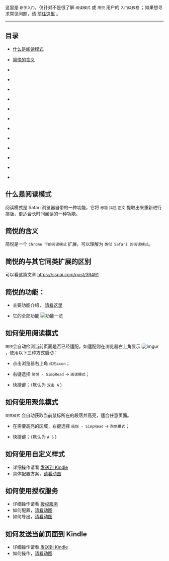 这里是 `新手入门`，仅针对不是很了解 `阅读模式` 或 `简悦` 用户的 `入门级教程` ；如果想寻求常见问题，请 [前往这里](https://github.com/Kenshin/simpread/wiki/FAQ) 。

***

目录
---

- [什么是阅读模式](https://github.com/Kenshin/simpread/wiki/%E5%85%A5%E9%97%A8%E6%8C%87%E5%8D%97%EF%BC%88-%E6%93%8D%E4%BD%9C%E6%8C%87%E5%BC%95-%EF%BC%89#%E4%BB%80%E4%B9%88%E6%98%AF%E9%98%85%E8%AF%BB%E6%A8%A1%E5%BC%8F)

- [简悦的含义](#简悦的含义)
- []()
- []()
- []()
- []()
- []()
- []()
- []()
- []()
- []()
- []()
- []()
- []()


什么是阅读模式
---
阅读模式是 Safari 浏览器自带的一种功能，它将 `标题` `描述` `正文` 提取出来重新进行排版，更适合长时间阅读的一种功能。

简悦的含义
---
简悦是一个 `Chrome 下的阅读模式` 扩展，可以理解为 `类似 Safari 的阅读模式`。

简悦的与其它同类扩展的区别
---
可以看这篇文章 https://sspai.com/post/39491

简悦的功能：
---
- 主要功能介绍， [请看这里](https://github.com/Kenshin/simpread#主要功能一览)

- 它的全部功能
  ![功能一览](http://ojec5ddd5.bkt.clouddn.com/feature%201.0.3.png)

如何使用阅读模式
---

`简悦`会自动检测当前页面是否已经适配，如适配则在浏览器右上角显示 ![Imgur](http://i.imgur.com/dyROEBi.png) ，使用以下三种方式启动：

- 点击浏览器右上角 `红色icon`；

- 右键选择 `简悦 - SimpRead` → `阅读模式`；

- 快捷键；（默认为 `双击 A` )


如何使用聚焦模式
---
`聚焦模式` 会自动获取当前鼠标所在的段落并高亮，适合任意页面。

- 在需要高亮的区域，右键选择 `简悦 - SimpRead` → `聚焦模式`；

- 快捷键；（默认为 `A S` )

如何使用自定义样式
---
- 详细操作请看 [发送到 Kindle](https://github.com/Kenshin/simpread/wiki/%E5%8F%91%E9%80%81%E5%88%B0-Kindle)
- 具体配置方案，[请看动图](http://ojec5ddd5.bkt.clouddn.com/send%20to%20kindle.gif)

如何使用授权服务
---
- 详细操作请看 [授权服务](https://github.com/Kenshin/simpread/wiki/%E6%8E%88%E6%9D%83%E6%9C%8D%E5%8A%A1)
- 如何配置，[请看动图](http://ojec5ddd5.bkt.clouddn.com/service.gif)
- 如何导出，[请看动图](http://ojec5ddd5.bkt.clouddn.com/export.gif)

如何发送当前页面到 Kindle
---
- 详细操作请看 [发送到 Kindle](https://github.com/Kenshin/simpread/wiki/%E5%8F%91%E9%80%81%E5%88%B0-Kindle)
- 如何操作，[请看动图](http://ojec5ddd5.bkt.clouddn.com/send%20to%20kindle.gif)

